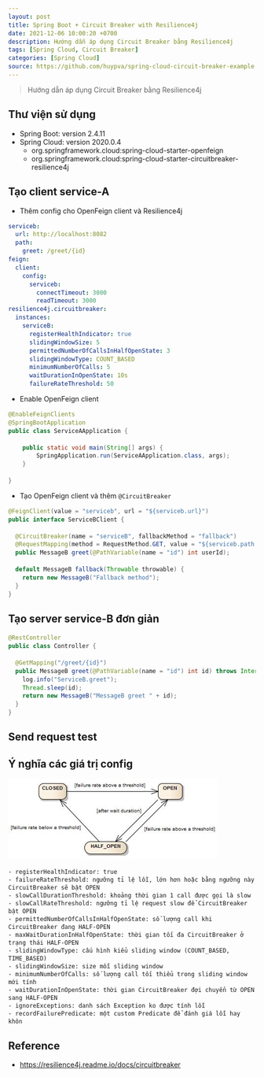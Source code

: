 ```yaml
---
layout: post
title: Spring Boot + Circuit Breaker with Resilience4j
date: 2021-12-06 10:00:20 +0700
description: Hướng dẫn áp dụng Circuit Breaker bằng Resilience4j
tags: [Spring Cloud, Circuit Breaker]
categories: [Spring Cloud]
source: https://github.com/huypva/spring-cloud-circuit-breaker-example
---
```


> Hướng dẫn áp dụng Circuit Breaker bằng Resilience4j


## Thư viện sử dụng

- Spring Boot: version 2.4.11
- Spring Cloud: version 2020.0.4
    - org.springframework.cloud:spring-cloud-starter-openfeign
    - org.springframework.cloud:spring-cloud-starter-circuitbreaker-resilience4j

## Tạo client service-A

- Thêm config cho OpenFeign client và Resilience4j

```yaml
serviceb:
  url: http://localhost:8082
  path:
    greet: /greet/{id}
feign:
  client:
    config:
      serviceb:
        connectTimeout: 3000
        readTimeout: 3000
resilience4j.circuitbreaker:
  instances:
    serviceB:
      registerHealthIndicator: true
      slidingWindowSize: 5
      permittedNumberOfCallsInHalfOpenState: 3
      slidingWindowType: COUNT_BASED
      minimumNumberOfCalls: 5
      waitDurationInOpenState: 10s
      failureRateThreshold: 50
```

- Enable OpenFeign client

```java
@EnableFeignClients
@SpringBootApplication
public class ServiceAApplication {

	public static void main(String[] args) {
		SpringApplication.run(ServiceAApplication.class, args);
	}

}
```

- Tạo OpenFeign client và thêm `@CircuitBreaker`

```java
@FeignClient(value = "serviceb", url = "${serviceb.url}")
public interface ServiceBClient {

  @CircuitBreaker(name = "serviceB", fallbackMethod = "fallback")
  @RequestMapping(method = RequestMethod.GET, value = "${serviceb.path.greet}")
  public MessageB greet(@PathVariable(name = "id") int userId);

  default MessageB fallback(Throwable throwable) {
    return new MessageB("Fallback method");
  }
}
```

## Tạo server service-B đơn giản

```java
@RestController
public class Controller {

  @GetMapping("/greet/{id}")
  public MessageB greet(@PathVariable(name = "id") int id) throws InterruptedException {
    log.info("ServiceB.greet");
    Thread.sleep(id);
    return new MessageB("MessageB greet " + id);
  }
}
```

## Send request test 

## Ý nghĩa các giá trị config

![](assets/img/spring_cloud/circuit_breaker_state_machine.jpeg)

  
    - registerHealthIndicator: true
    - failureRateThreshold: ngưỡng tỉ lệ lỗi, lớn hơn hoặc bằng ngưỡng này CircuitBreaker sẽ bật OPEN
    - slowCallDurationThreshold: khoảng thời gian 1 call được gọi là slow
    - slowCallRateThreshold: ngưỡng tỉ lệ request slow để CircuitBreaker bật OPEN
    - permittedNumberOfCallsInHalfOpenState: số lượng call khi CircuitBreaker đang HALF-OPEN
    - maxWaitDurationInHalfOpenState: thời gian tối đa CircuitBreaker ở trạng thái HALF-OPEN
    - slidingWindowType: cấu hình kiểu sliding window (COUNT_BASED, TIME_BASED)
    - slidingWindowSize: size mỗi sliding window
    - minimumNumberOfCalls: số lượng call tối thiểu trong sliding window mới tính 
    - waitDurationInOpenState: thời gian CircuitBreaker đợi chuyển từ OPEN sang HALF-OPEN 
    - ignoreExceptions: danh sách Exception ko được tính lỗi
    - recordFailurePredicate: một custom Predicate để đánh giá lỗi hay khôn

## Reference
- <https://resilience4j.readme.io/docs/circuitbreaker>